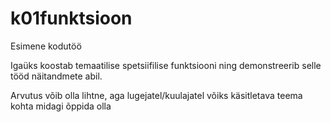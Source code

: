 # k01funktsioon

Esimene kodutöö

Igaüks koostab temaatilise spetsiifilise funktsiooni ning demonstreerib selle tööd näitandmete abil.

Arvutus võib olla lihtne, aga lugejatel/kuulajatel võiks käsitletava teema kohta midagi õppida olla
